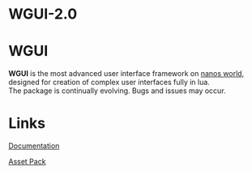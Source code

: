 # WGUI-2.0

# WGUI
**WGUI** is the most advanced user interface framework on [nanos world](https://nanos.world/), designed for creation of complex user interfaces fully in lua. <br>
The package is continually evolving. Bugs and issues may occur.

# Links
[Documentation](https://negativenames-organization.gitbook.io/wgui-2/)

[Asset Pack](https://github.com/NegativeNameNGT/wgui-assets)
